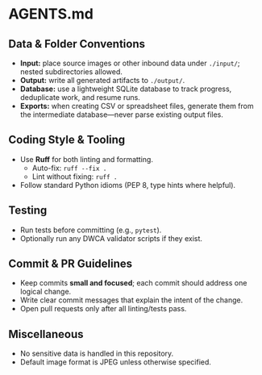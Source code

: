 # AGENTS.md

## Data & Folder Conventions
- **Input:** place source images or other inbound data under `./input/`; nested subdirectories allowed.  
- **Output:** write all generated artifacts to `./output/`.  
- **Database:** use a lightweight SQLite database to track progress, deduplicate work, and resume runs.  
- **Exports:** when creating CSV or spreadsheet files, generate them from the intermediate database—never parse existing output files.

## Coding Style & Tooling
- Use **Ruff** for both linting and formatting.  
  - Auto-fix: `ruff --fix .`  
  - Lint without fixing: `ruff .`
- Follow standard Python idioms (PEP 8, type hints where helpful).

## Testing
- Run tests before committing (e.g., `pytest`).  
- Optionally run any DWCA validator scripts if they exist.

## Commit & PR Guidelines
- Keep commits **small and focused**; each commit should address one logical change.  
- Write clear commit messages that explain the intent of the change.  
- Open pull requests only after all linting/tests pass.

## Miscellaneous
- No sensitive data is handled in this repository.  
- Default image format is JPEG unless otherwise specified.

